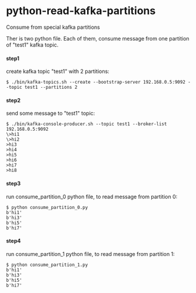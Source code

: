 # python-read-kafka-partitions
Consume from special kafka partitions

Ther is two python file. Each of them, consume message from one partition of "test1" kafka topic.


#### step1
create kafka topic "test1" with 2 partitions:
```
$ ./bin/kafka-topics.sh --create --bootstrap-server 192.168.0.5:9092 --topic test1 --partitions 2
```
#### step2
send some message to "test1" topic:
```
$ ./bin/kafka-console-producer.sh --topic test1 --broker-list 192.168.0.5:9092
\>hi1
\>hi2
>hi3
>hi4
>hi5     
>hi6
>hi7
>hi8
```

#### step3 
run consume_partition_0 python file, to read message from partition 0:
```
$ python consume_partition_0.py 
b'hi1'
b'hi3'
b'hi5'
b'hi7'
```

#### step4 
run consume_partition_1 python file, to read message from partition 1:
```
$ python consume_partition_1.py 
b'hi1'
b'hi3'
b'hi5'
b'hi7'
```

